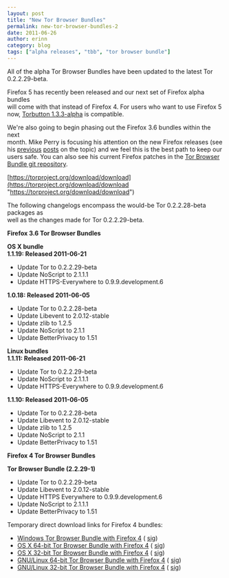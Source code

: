 ```yaml
---
layout: post
title: "New Tor Browser Bundles"
permalink: new-tor-browser-bundles-2
date: 2011-06-26
author: erinn
category: blog
tags: ["alpha releases", "tbb", "tor browser bundle"]
---
```


All of the alpha Tor Browser Bundles have been updated to the latest Tor 0.2.2.29-beta.

Firefox 5 has recently been released and our next set of Firefox alpha bundles  
will come with that instead of Firefox 4. For users who want to use Firefox 5  
now, [Torbutton 1.3.3-alpha](https://www.torproject.org/torbutton/) is compatible.

We're also going to begin phasing out the Firefox 3.6 bundles within the next  
month. Mike Perry is focusing his attention on the new Firefox releases (see  
his [previous](https://blog.torproject.org/blog/toggle-or-not-toggle-end%20torbutton) [posts](http://blog.torproject.org/blog/improving-private-browsing-modes-do-not-track-vs-real-privacy-design) on the topic) and we feel this is the best path to keep our users safe. You can also see his current Firefox patches in the [Tor Browser Bundle git repository](https://gitweb.torproject.org/torbrowser.git/tree/refs/heads/maint-2.2:/src/current-patches).

[https://torproject.org/download/download](https://torproject.org/download/download "https://torproject.org/download/download")

The following changelogs encompass the would-be Tor 0.2.2.28-beta packages as  
well as the changes made for Tor 0.2.2.29-beta.

**Firefox 3.6 Tor Browser Bundles**

**OS X bundle**  
**1.1.19: Released 2011-06-21**

- Update Tor to 0.2.2.29-beta
- Update NoScript to 2.1.1.1
- Update HTTPS-Everywhere to 0.9.9.development.6

**1.0.18: Released 2011-06-05**

- Update Tor to 0.2.2.28-beta
- Update Libevent to 2.0.12-stable
- Update zlib to 1.2.5
- Update NoScript to 2.1.1
- Update BetterPrivacy to 1.51

**Linux bundles**  
**1.1.11: Released 2011-06-21**

- Update Tor to 0.2.2.29-beta
- Update NoScript to 2.1.1.1
- Update HTTPS-Everywhere to 0.9.9.development.6

**1.1.10: Released 2011-06-05**

- Update Tor to 0.2.2.28-beta
- Update Libevent to 2.0.12-stable
- Update zlib to 1.2.5
- Update NoScript to 2.1.1
- Update BetterPrivacy to 1.51

**Firefox 4 Tor Browser Bundles**

**Tor Browser Bundle (2.2.29-1)**

- Update Tor to 0.2.2.29-beta
- Update Libevent to 2.0.12-stable
- Update HTTPS Everywhere to 0.9.9.development.6
- Update NoScript to 2.1.1.1
- Update BetterPrivacy to 1.51

Temporary direct download links for Firefox 4 bundles:

- [Windows Tor Browser Bundle with Firefox 4](https://torproject.org/dist/torbrowser/tor-browser-2.2.29-1-alpha_en-US.exe) ( [sig](https://torproject.org/dist/torbrowser/tor-browser-2.2.29-1-alpha_en-US.ex.asc))
- [OS X 64-bit Tor Browser Bundle with Firefox 4](https://torproject.org/dist/torbrowser/osx/TorBrowser-2.2.29-1-alpha-osx-x86_64-en-US.zip) ( [sig](https://torproject.org/dist/torbrowser/osx/TorBrowser-2.2.29-1-alpha-osx-x86_64-en-US.zip.asc))
- [OS X 32-bit Tor Browser Bundle with Firefox 4](https://torproject.org/dist/torbrowser/osx/TorBrowser-2.2.29-1-alpha-osx-i386-en-US.zip) ( [sig](https://torproject.org/dist/torbrowser/osx/TorBrowser-2.2.29-1-alpha-osx-i386-en-US.zip.asc))
- [GNU/Linux 64-bit Tor Browser Bundle with Firefox 4](https://torproject.org/dist/torbrowser/linux/tor-browser-gnu-linux-x86_64-2.2.29-1-alpha-en-US.tar.gz) ( [sig](https://torproject.org/dist/torbrowser/linux/tor-browser-gnu-linux-x86_64-2.2.29-1-alpha-en-US.tar.gz.asc))
- [GNU/Linux 32-bit Tor Browser Bundle with Firefox 4](https://torproject.org/dist/torbrowser/linux/tor-browser-gnu-linux-i686-2.2.29-2-alpha-en-US.tar.gz) ( [sig](https://torproject.org/dist/torbrowser/linux/tor-browser-gnu-linux-i686-2.2.29-2-alpha-en-US.tar.gz.asc))

